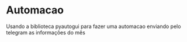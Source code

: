 # Automacao
 Usando a biblioteca pyautogui para fazer uma automacao enviando pelo telegram as informações do mês 
